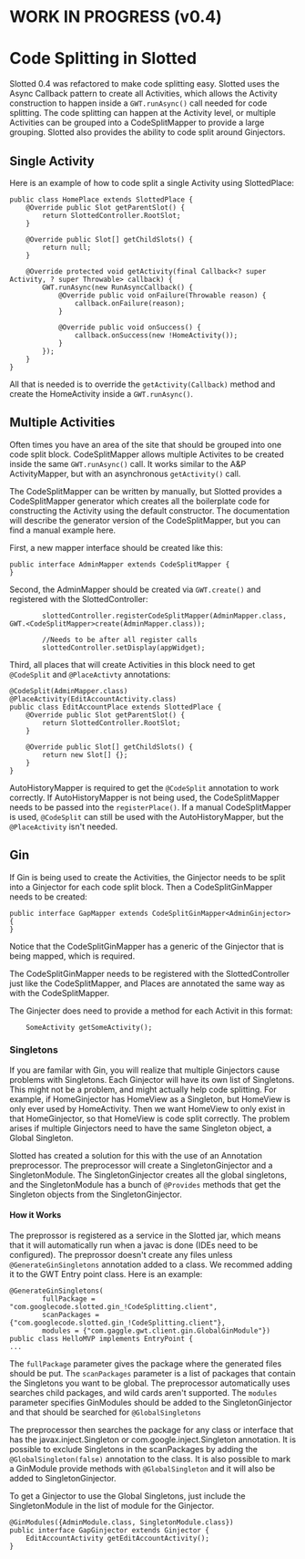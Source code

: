 # WORK IN PROGRESS (v0.4) #


# Code Splitting in Slotted #

Slotted 0.4 was refactored to make code splitting easy.  Slotted uses the Async Callback pattern to create all Activities, which allows the Activity construction to happen inside a `GWT.runAsync()` call needed for code splitting.  The code splitting can happen at the Activity level, or multiple Activities can be grouped into a CodeSplitMapper to provide a large grouping.  Slotted also provides the ability to code split around Ginjectors.

## Single Activity ##

Here is an example of how to code split a single Activity using SlottedPlace:
```
public class HomePlace extends SlottedPlace {
    @Override public Slot getParentSlot() {
        return SlottedController.RootSlot;
    }

    @Override public Slot[] getChildSlots() {
        return null;
    }

    @Override protected void getActivity(final Callback<? super Activity, ? super Throwable> callback) {
        GWT.runAsync(new RunAsyncCallback() {
            @Override public void onFailure(Throwable reason) {
                callback.onFailure(reason);
            }

            @Override public void onSuccess() {
                callback.onSuccess(new !HomeActivity());
            }
        });
    }
}
```

All that is needed is to override the `getActivity(Callback)` method and create the HomeActivity inside a `GWT.runAsync()`.

## Multiple Activities ##

Often times you have an area of the site that should be grouped into one code split block.  CodeSplitMapper allows multiple Activites to be created inside the same `GWT.runAsync()` call.  It works similar to the A&P ActivityMapper, but with an asynchronous `getActivity()` call.

The CodeSplitMapper can be written by manually, but Slotted provides a CodeSplitMapper generator which creates all the boilerplate code for constructing the Activity using the default constructor.  The documentation will describe the generator version of the CodeSplitMapper, but you can find a manual example here.

First, a new mapper interface should be created like this:
```
public interface AdminMapper extends CodeSplitMapper {
}
```

Second, the AdminMapper should be created via `GWT.create()` and registered with the SlottedController:
```
        slottedController.registerCodeSplitMapper(AdminMapper.class, GWT.<CodeSplitMapper>create(AdminMapper.class));
        
        //Needs to be after all register calls
        slottedController.setDisplay(appWidget);
```

Third, all places that will create Activities in this block need to get `@CodeSplit` and `@PlaceActivty` annotations:
```
@CodeSplit(AdminMapper.class)
@PlaceActivity(EditAccountActivity.class)
public class EditAccountPlace extends SlottedPlace {
    @Override public Slot getParentSlot() {
        return SlottedController.RootSlot;
    }

    @Override public Slot[] getChildSlots() {
        return new Slot[] {};
    }
}
```

AutoHistoryMapper is required to get the `@CodeSplit` annotation to work correctly.  If AutoHistoryMapper is not being used, the CodeSplitMapper needs to be passed into the `registerPlace()`. If a manual CodeSplitMapper is used, `@CodeSplit` can still be used with the AutoHistoryMapper, but the `@PlaceActivity` isn't needed.

## Gin ##

If Gin is being used to create the Activities, the Ginjector needs to be split into a Ginjector for each code split block.  Then a CodeSplitGinMapper needs to be created:
```
public interface GapMapper extends CodeSplitGinMapper<AdminGinjector> {
}
```
Notice that the CodeSplitGinMapper has a generic of the Ginjector that is being mapped, which is required.

The CodeSplitGinMapper needs to be registered with the SlottedController just like the CodeSplitMapper, and Places are annotated the same way as with the CodeSplitMapper.

The Ginjecter does need to provide a method for each Activit in this format:
```
	SomeActivity getSomeActivity();
```


### Singletons ###

If you are familar with Gin, you will realize that multiple Ginjectors cause problems with Singletons.  Each Ginjector will have its own list of Singletons.  This might not be a problem, and might actually help code splitting.  For example, if HomeGinjector has HomeView as a Singleton, but HomeView is only ever used by HomeActivity. Then we want HomeView to only exist in that HomeGinjector, so that HomeView is code split correctly.  The problem arises if multiple Ginjectors need to have the same Singleton object, a Global Singleton.

Slotted has created a solution for this with the use of an Annotation preprocessor.  The preprocessor will create a SingletonGinjector and a SingletonModule.  The SingletonGinjector creates all the global singletons, and the SingletonModule has a bunch of `@Provides` methods that get the Singleton objects from the SingletonGinjector.

#### How it Works ####

The preprossor is registered as a service in the Slotted jar, which means that it will automatically run when a javac is done (IDEs need to be configured).  The preprossor doesn't create any files unless `@GenerateGinSingletons` annotation added to a class.  We recommed adding it to the GWT Entry point class.  Here is an example:
```
@GenerateGinSingletons(
        fullPackage = "com.googlecode.slotted.gin_!CodeSplitting.client",
        scanPackages = {"com.googlecode.slotted.gin_!CodeSplitting.client"},
        modules = {"com.gaggle.gwt.client.gin.GlobalGinModule"})
public class HelloMVP implements EntryPoint {
...
```

The `fullPackage` parameter gives the package where the generated files should be put.  The `scanPackages` parameter is a list of packages that contain the Singletons you want to be global.  The preprocessor automatically uses searches child packages, and wild cards aren't supported.  The `modules` parameter specifies GinModules should be added to the SingletonGinjector and that should be searched for `@GlobalSingletons`

The preprocessor then searches the package for any class or interface that has the javax.inject.Singleton or com.google.inject.Singleton annotation. It is possible to exclude Singletons in the scanPackages by adding the `@GlobalSingleton(false)` annotation to the class.  It is also possible to mark a GinModule provide methods with `@GlobalSingleton` and it will also be added to SingletonGinjector.

To get a Ginjector to use the Global Singletons, just include the SingletonModule in the list of module for the Ginjector.
```
@GinModules({AdminModule.class, SingletonModule.class})
public interface GapGinjector extends Ginjector {
	EditAccountActivity getEditAccountActivity();
}
```